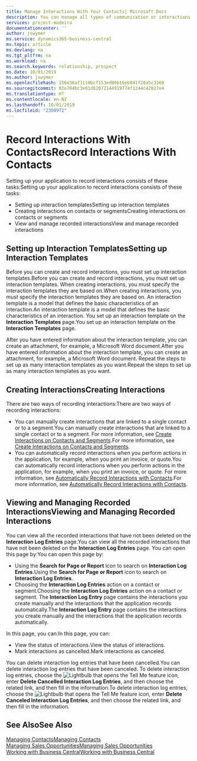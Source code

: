 ```yaml
---
title: Manage Interactions With Your Contacts| Microsoft Docs
description: You can manage all types of communication or interactions between your company and your contacts, for example, letters, phone calls, meetings, and so on.
services: project-madeira
documentationcenter: ''
author: jswymer
ms.service: dynamics365-business-central
ms.topic: article
ms.devlang: na
ms.tgt_pltfrm: na
ms.workload: na
ms.search.keywords: relationship, prospect
ms.date: 10/01/2019
ms.author: jswymer
ms.openlocfilehash: 156e36af1110bcf153ed00b16eb041f28a5c3168
ms.sourcegitcommit: 02e704bc3e01d62072144919774f1244c42827e4
ms.translationtype: HT
ms.contentlocale: en-NZ
ms.lasthandoff: 10/01/2019
ms.locfileid: "2308972"
---
```

# <a name="record-interactions-with-contacts"></a><span data-ttu-id="42322-103">Record Interactions With Contacts</span><span class="sxs-lookup"><span data-stu-id="42322-103">Record Interactions With Contacts</span></span>
<span data-ttu-id="42322-104">Setting up your application to record interactions consists of these tasks:</span><span class="sxs-lookup"><span data-stu-id="42322-104">Setting up your application to record interactions consists of these tasks:</span></span>

* <span data-ttu-id="42322-105">Setting up interaction templates</span><span class="sxs-lookup"><span data-stu-id="42322-105">Setting up interaction templates</span></span>  
* <span data-ttu-id="42322-106">Creating interactions on contacts or segments</span><span class="sxs-lookup"><span data-stu-id="42322-106">Creating interactions on contacts or segments</span></span>  
* <span data-ttu-id="42322-107">View and manage recorded interactions</span><span class="sxs-lookup"><span data-stu-id="42322-107">View and manage recorded interactions</span></span>  

##  <a name="setting-up-interaction-templates"></a><span data-ttu-id="42322-108">Setting up Interaction Templates</span><span class="sxs-lookup"><span data-stu-id="42322-108">Setting up Interaction Templates</span></span>
<span data-ttu-id="42322-109">Before you can create and record interactions, you must set up interaction templates.</span><span class="sxs-lookup"><span data-stu-id="42322-109">Before you can create and record interactions, you must set up interaction templates.</span></span> <span data-ttu-id="42322-110">When creating interactions, you must specify the interaction templates they are based on.</span><span class="sxs-lookup"><span data-stu-id="42322-110">When creating interactions, you must specify the interaction templates they are based on.</span></span> <span data-ttu-id="42322-111">An interaction template is a model that defines the basic characteristics of an interaction.</span><span class="sxs-lookup"><span data-stu-id="42322-111">An interaction template is a model that defines the basic characteristics of an interaction.</span></span>
<span data-ttu-id="42322-112">You set up an interaction template on the **Interaction Templates** page.</span><span class="sxs-lookup"><span data-stu-id="42322-112">You set up an interaction template on the **Interaction Templates** page.</span></span>

<span data-ttu-id="42322-113">After you have entered information about the interaction template, you can create an attachment, for example, a Microsoft Word document.</span><span class="sxs-lookup"><span data-stu-id="42322-113">After you have entered information about the interaction template, you can create an attachment, for example, a Microsoft Word document.</span></span> <span data-ttu-id="42322-114">Repeat the steps to set up as many interaction templates as you want.</span><span class="sxs-lookup"><span data-stu-id="42322-114">Repeat the steps to set up as many interaction templates as you want.</span></span>  

## <a name="creating-interactions"></a><span data-ttu-id="42322-115">Creating Interactions</span><span class="sxs-lookup"><span data-stu-id="42322-115">Creating Interactions</span></span>
<span data-ttu-id="42322-116">There are two ways of recording interactions:</span><span class="sxs-lookup"><span data-stu-id="42322-116">There are two ways of recording interactions:</span></span>

* <span data-ttu-id="42322-117">You can manually create interactions that are linked to a single contact or to a segment.</span><span class="sxs-lookup"><span data-stu-id="42322-117">You can manually create interactions that are linked to a single contact or to a segment.</span></span> <span data-ttu-id="42322-118">For more information, see [Create Interactions on Contacts and Segments](marketing-how-create-interactions.md).</span><span class="sxs-lookup"><span data-stu-id="42322-118">For more information, see [Create Interactions on Contacts and Segments](marketing-how-create-interactions.md).</span></span>  
* <span data-ttu-id="42322-119">You can automatically record interactions when you perform actions in the application, for example, when you print an invoice, or quote.</span><span class="sxs-lookup"><span data-stu-id="42322-119">You can automatically record interactions when you perform actions in the application, for example, when you print an invoice, or quote.</span></span> <span data-ttu-id="42322-120">For more information, see [Automatically Record Interactions with Contacts](marketing-auto-record-interactions.md).</span><span class="sxs-lookup"><span data-stu-id="42322-120">For more information, see [Automatically Record Interactions with Contacts](marketing-auto-record-interactions.md).</span></span>

## <a name="viewing-and-managing-recorded-interactions"></a><span data-ttu-id="42322-121">Viewing and Managing Recorded Interactions</span><span class="sxs-lookup"><span data-stu-id="42322-121">Viewing and Managing Recorded Interactions</span></span>
<span data-ttu-id="42322-122">You can view all the recorded interactions that have not been deleted on the **Interaction Log Entries** page.</span><span class="sxs-lookup"><span data-stu-id="42322-122">You can view all the recorded interactions that have not been deleted on the **Interaction Log Entries** page.</span></span> <span data-ttu-id="42322-123">You can open this page by:</span><span class="sxs-lookup"><span data-stu-id="42322-123">You can open this page by:</span></span>

* <span data-ttu-id="42322-124">Using the **Search for Page or Report** icon to search on **Interaction Log Entries**.</span><span class="sxs-lookup"><span data-stu-id="42322-124">Using the **Search for Page or Report** icon to search on **Interaction Log Entries**.</span></span>
* <span data-ttu-id="42322-125">Choosing the **Interaction Log Entries** action on a contact or segment.</span><span class="sxs-lookup"><span data-stu-id="42322-125">Choosing the **Interaction Log Entries** action on a contact or segment.</span></span>
  <span data-ttu-id="42322-126">The **Interaction Log Entry** page contains the interactions you create manually and the interactions that the application records automatically.</span><span class="sxs-lookup"><span data-stu-id="42322-126">The **Interaction Log Entry** page contains the interactions you create manually and the interactions that the application records automatically.</span></span>

<span data-ttu-id="42322-127">In this page, you can:</span><span class="sxs-lookup"><span data-stu-id="42322-127">In this page, you can:</span></span>

* <span data-ttu-id="42322-128">View the status of interactions.</span><span class="sxs-lookup"><span data-stu-id="42322-128">View the status of interactions.</span></span>
* <span data-ttu-id="42322-129">Mark interactions as cancelled.</span><span class="sxs-lookup"><span data-stu-id="42322-129">Mark interactions as canceled.</span></span>

<span data-ttu-id="42322-130">You can delete interaction log entries that have been cancelled.</span><span class="sxs-lookup"><span data-stu-id="42322-130">You can delete interaction log entries that have been canceled.</span></span> <span data-ttu-id="42322-131">To delete interaction log entries, choose the ![Lightbulb that opens the Tell Me feature](media/ui-search/search_small.png "Tell me what you want to do") icon, enter **Delete Cancelled Interaction Log Entries**, and then choose the related link, and then fill in the information.</span><span class="sxs-lookup"><span data-stu-id="42322-131">To delete interaction log entries, choose the ![Lightbulb that opens the Tell Me feature](media/ui-search/search_small.png "Tell me what you want to do") icon, enter **Delete Canceled Interaction Log Entries**, and then choose the related link, and then fill in the information.</span></span>

## <a name="see-also"></a><span data-ttu-id="42322-132">See Also</span><span class="sxs-lookup"><span data-stu-id="42322-132">See Also</span></span>
[<span data-ttu-id="42322-133">Managing Contacts</span><span class="sxs-lookup"><span data-stu-id="42322-133">Managing Contacts</span></span>](marketing-contacts.md)  
[<span data-ttu-id="42322-134">Managing Sales Opportunities</span><span class="sxs-lookup"><span data-stu-id="42322-134">Managing Sales Opportunities</span></span>](marketing-manage-sales-opportunities.md)  
[<span data-ttu-id="42322-135">Working with Business Central</span><span class="sxs-lookup"><span data-stu-id="42322-135">Working with Business Central</span></span>](ui-work-product.md)  
